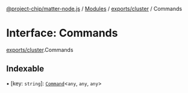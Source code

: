 [@project-chip/matter-node.js](../README.md) / [Modules](../modules.md) / [exports/cluster](../modules/exports_cluster.md) / Commands

# Interface: Commands

[exports/cluster](../modules/exports_cluster.md).Commands

## Indexable

▪ [key: `string`]: [`Command`](exports_cluster.Command.md)\<`any`, `any`, `any`\>
